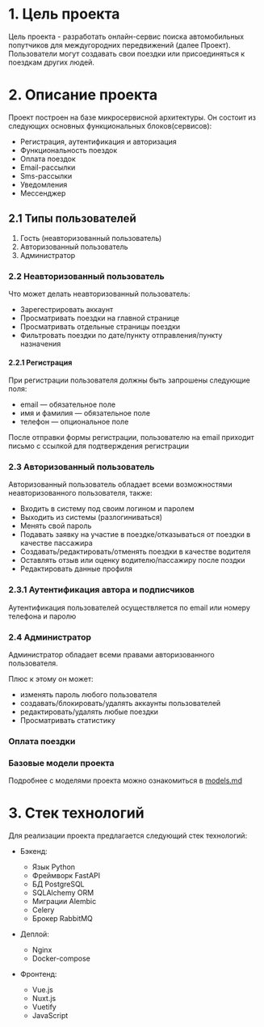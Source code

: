 # 1. Цель проекта
Цель проекта - разработать онлайн-сервис поиска автомобильных попутчиков для междугородних передвижений (далее Проект). 
Пользователи могут создавать свои поездки или присоединяться к поездкам других людей.

# 2. Описание проекта
Проект построен на базе микросервисной архитектуры.
Он состоит из следующих основных функциональных блоков(сервисов):

- Регистрация, аутентификация и авторизация
- Функциональность поездок
- Оплата поездок
- Email-рассылки
- Sms-рассылки
- Уведомления
- Мессенджер

## 2.1 Типы пользователей
1. Гость (неавторизованный пользователь)
2. Авторизованный пользователь
3. Администратор

### 2.2 Неавторизованный пользователь
Что может делать неавторизованный пользователь:
- Зарегестрировать аккаунт
- Просматривать поездки на главной странице
- Просматривать отдельные страницы поездки
- Фильтровать поездки по дате/пункту отправления/пункту назначения

#### 2.2.1 Регистрация
При регистрации пользователя должны быть запрошены
следующие поля:

* email — обязательное поле
* имя и фамилия — обязательное поле
* телефон — опциональное поле

После отправки формы регистрации, пользователю на email приходит письмо с ссылкой для подтверждения регистрации


### 2.3 Авторизованный пользователь
Авторизованный пользователь обладает всеми возможностями неавторизованного пользователя, также:

- Входить в систему под своим логином и паролем
- Выходить из системы (разлогиниваться)
- Менять свой пароль
- Подавать заявку на участие в поездке/отказываться от поездки в качестве пассажира
- Создавать/редактировать/отменять поездки в качестве водителя 
- Оставлять отзыв или оценку водителю/пассажиру после поздки
- Редактировать данные профиля

### 2.3.1 Аутентификация автора и подписчиков

Аутентификация пользователей осуществляется по email или номеру телефона и паролю


### 2.4 Администратор
Администратор обладает всеми правами авторизованного пользователя. 

Плюс к этому он может:

- изменять пароль любого пользователя
- создавать/блокировать/удалять аккаунты пользователей
- редактировать/удалять любые поездки
- Просматривать статистику

### Оплата поездки
### Базовые модели проекта
Подробнее с моделями проекта можно ознакомиться в [models.md](models.md)


# 3. Стек технологий

Для реализации проекта предлагается следующий стек технологий:

* Бэкенд:
    - Язык Python
    - Фреймворк FastAPI
    - БД PostgreSQL
    - SQLAlchemy ORM
    - Миграции Alembic
    - Celery
    - Брокер RabbitMQ

* Деплой:
    - Nginx
    - Docker-compose

* Фронтенд:
    - Vue.js
    - Nuxt.js
    - Vuetify
    - JavaScript
